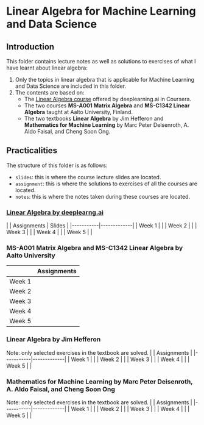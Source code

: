 # Linear Algebra for Machine Learning and Data Science
## Introduction
This folder contains lecture notes as well as solutions to exercises of what I have learnt about linear algebra:
1. Only the topics in linear algebra that is applicable for Machine Learning and Data Science are included in this folder.
2. The contents are based on:
    * The [Linear Algebra course](https://www.coursera.org/learn/machine-learning-linear-algebra/home/) offered by deeplearning.ai in Coursera.
    * The two courses **MS-A001 Matrix Algebra** and **MS-C1342 Linear Algebra** taught at Aalto University, Finland.
    * The two textbooks **Linear Algebra** by Jim Hefferon and **Mathematics for Machine Learning** by Marc Peter Deisenroth, A. Aldo Faisal, and Cheng Soon Ong.

## Practicalities
The structure of this folder is as follows:
- `slides`: this is where the course lecture slides are located.
- `assignment`: this is where the solutions to exercises of all the courses are located.
- `notes`: this is where the notes taken during these courses are located.

### [Linear Algebra by deeplearng.ai](https://www.coursera.org/learn/machine-learning-linear-algebra/home/)
|           | Assignments | Slides |
|-----------|-------------|
| Week 1    |             |
| Week 2    |             |
| Week 3    |             |
| Week 4    |             |
| Week 5    |             |

### MS-A001 Matrix Algebra and MS-C1342 Linear Algebra by Aalto University
|           | Assignments |
|-----------|-------------|
| Week 1    |             |
| Week 2    |             |
| Week 3    |             |
| Week 4    |             |
| Week 5    |             |


### Linear Algebra by Jim Hefferon
Note: only selected exercises in the textbook are solved.
|           | Assignments |
|-----------|-------------|
| Week 1    |             |
| Week 2    |             |
| Week 3    |             |
| Week 4    |             |
| Week 5    |             |


### **Mathematics for Machine Learning** by Marc Peter Deisenroth, A. Aldo Faisal, and Cheng Soon Ong
Note: only selected exercises in the textbook are solved.
|           | Assignments |
|-----------|-------------|
| Week 1    |             |
| Week 2    |             |
| Week 3    |             |
| Week 4    |             |
| Week 5    |             |
